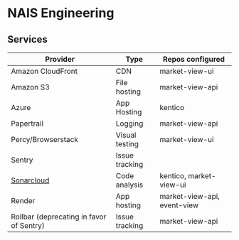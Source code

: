 # NAIS Engineering

## Services


| Provider  | Type | Repos configured |
| ------------- | ------------- | ------------- |
| Amazon CloudFront  | CDN | market-view-ui  |
| Amazon S3  |  File hosting | market-view-api |
| Azure | App Hosting | kentico |
| Papertrail | Logging | market-view-api |
| Percy/Browserstack | Visual testing | market-view-ui |
| Sentry  |  Issue tracking|   |
| [Sonarcloud](https://sonarcloud.io/projects)  | Code analysis  | kentico, market-view-ui  |
| Render  |  App hosting | market-view-api, event-view |
| Rollbar (deprecating in favor of Sentry)   | Issue tracking  |  market-view-api |

